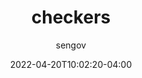 ---
date: 2022-04-20T10:02:20-04:00
title: "checkers"
seo_title: "checkers"
description: checkers
author: sengov
image:
video:
url: games/checkers
weight: 0
type: "games"
layout: checkers

---